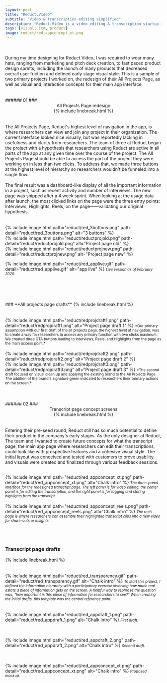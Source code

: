```yaml
---
layout: post
title: "Reduct.Video"
subtitle: "Video & transcription editing simplified"
description: "Reduct.Video is a video editing & transcription startup in San Francisco. With Reduct, editing video is as easy as writing a text document. Highlight, cut, edit text and watch as your video automatically does the same."
tags: [visual, ixd, product]
image: reduct/red_appconcept_xt.png
---
```

<br>
<br>
During my time designing for Reduct.Video, I was required to wear many hats, ranging from marketing and pitch deck creation, to fast paced product design sprints, including the launch of many products that decreased overall user friction and defined early stage visual style. This is a sample of two primary projects I worked on, the redesign of their All Projects Page,  as well as visual and interaction concepts for their main app interface.
<br>
<br>
<Br>
<a name="okrs"></a>
###### 01
### <center> All Projects Page redesign </center>
<center> {% include linebreak.html %} </center>
<br>
<br>
The All Projects Page, Reduct's highest level of navigation in the app, is where researchers can view and join any project in their organization. The current interface looked nice visually, but was reportedly lacking in usefulness and clarity from researchers. The team of three at Reduct began the project with a hypothesis that researchers using Reduct are active in all parts of the app at any given time over the course of the project. The All Projects Page should be able to access the part of the project they were working on in less than two clicks.  To address that, we made three buttons at the highest level of hierarchy so researchers wouldn't be funneled into a single flow.
<br>
<br>
The final result was a dashboard-like display of all the important information in a project, such as recent activity and number of interviews. The new page was shipped after a 4 week sprint. When looking at the usage data after launch, the most clicked links on the page were the three entry points: Interviews, Highlights, Reels, on the page——validating our original hypothesis.
<br>
<br>
<br>
{% include image.html path="reduct/red_3buttons.png" path-detail="reduct/red_3buttons.png" alt="3 buttons" %}

<br>
{% include image.html path="reduct/reductprojold.png" path-detail="reduct/reductprojold.png" alt="Project page old" %}

<br>
{% include image.html path="reduct/reductprojnew.png" path-detail="reduct/reductprojnew.png" alt="Project page new" %}

{% include image.html path="reduct/red_applive.gif" path-detail="reduct/red_applive.gif" alt="app live" %}
<small>*Live version as of February 2020.*</small>


<br>
<br>
<br>
<br>
### **All projects page drafts**
{% include linebreak.html %}
<br>
<br>
<br>
{% include image.html path="reduct/redprojdraft1.png" path-detail="reduct/redprojdraft1.png" alt="Project page draft 1" %}
<small>*Our primary assumption with our first draft of the all projects page, the highest level of navigation, was to create a way for researchers to access any primary function with two clicks maximum. We created three CTA buttons leading to Interviews, Reels, and Highlights from the page as the main access point.*</small>

<br>
<br>
{% include image.html path="reduct/redprojdraft2.png" path-detail="reduct/redprojdraft2.png" alt="Project page draft 2" %}


<br>
{% include image.html path="reduct/redprojdraft3.png" path-detail="reduct/redprojdraft3.png" alt="Project page draft 3" %}
<small>*The second draft focused on visual clean up and applying the existing brand to the All Projects Page. The addition of the brand's signature green indicated to researchers their primary actions on the screen.*</small>
<br>
<br>
<br>
<br>
<a name="okrs"></a>
###### 02
### <center> Transcript page concept screens </center>
<center> {% include linebreak.html %} </center>
<br>
<br>
Entering their pre-seed round, Reduct still has so much potential to define their product in the company's early stages. As the only designer at Reduct, The team and I wanted to create future concepts for what the transcript page, the main app page where researchers can edit their transcriptions, could look like with prospective features and a cohesive visual style. The initial layout was conceived and tested with customers to prove usability, and visuals were created and finalized through various feedback sessions.
<br>
<br>

{% include image.html path="reduct/red_appconcept_xt.png" path-detail="reduct/red_appconcept_xt.png" alt="Chalk intro" %}
<small>*The three-panel interface for the redesigned transcript page. The left panel is for video editing, the center panel is for editing the transcription, and the right panel is for tagging and storing highlights from the transcript.*</small>
<br>
<br>
{% include image.html path="reduct/red_appconcept_reels.png" path-detail="reduct/red_appconcept_reels.png" alt="Chalk intro" %}
<small>*The reels page is where researchers can assemble their highlighted transcript clips into a new video for share-outs or insights.*</small>
<br>
<br>
<br>
<br>
### **Transcript page drafts**
{% include linebreak.html %}
<br>
<br>
<br>
{% include image.html path="reduct/red_transparency.gif" path-detail="reduct/red_transparency.gif" alt="Chalk intro" %}
<small>*To start this project, I defined the information hierarchy with a participatory exercise involving how much real estate a piece of information gets on the screen. A helpful way to rephrase the question was, "how important is this piece of information for researchers to see?" When creating the initial drafts, this template was the central reference point.*</small>
<br>
<br>
<br>
{% include image.html path="reduct/red_appdraft_1.png" path-detail="reduct/red_appdraft_1.png" alt="Chalk intro" %}
<small>*First draft.*</small>
<br>
<br>
<br>

{% include image.html path="reduct/red_appdraft_2.png" path-detail="reduct/red_appdraft_2.png" alt="Chalk intro" %}
<small>*Second draft.*</small>
<br>
<br>
<br>

{% include image.html path="reduct/red_appconcept_xt.png" path-detail="reduct/red_appconcept_xt.png" alt="Chalk intro" %}
<small>*Proposed mockup.*</small>


<br>
<br>
<br>
<br>
<br>
<br>
